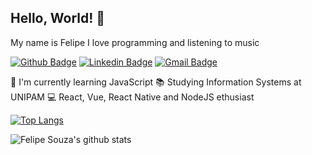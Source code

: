 ## Hello, World! 👋

My name is Felipe
I love programming and listening to music

[![Github Badge](https://img.shields.io/badge/-Github-000?style=flat-square&logo=Github&logoColor=white&link=https://www.github.com/felipelsouza)](https://www.github.com/felipelsouza) [![Linkedin Badge](https://img.shields.io/badge/-LinkedIn-blue?style=flat-square&logo=Linkedin&logoColor=white&link=https://https://www.linkedin.com/in/felipelsouza/)](https://www.linkedin.com/in/felipelsouza/) [![Gmail Badge](https://img.shields.io/badge/-Gmail-c14438?style=flat-square&logo=Gmail&logoColor=white&link=mailto:felipelsouza.dev@gmail.com)](mailto:felipelsouza.dev@gmail.com)

🌱 I'm currently learning JavaScript
📚 Studying Information Systems at UNIPAM
💻 React, Vue, React Native and NodeJS ethusiast
<br>

[![Top Langs](https://github-readme-stats.vercel.app/api/top-langs/?username=felipelsouza&layout=compact)](https://github.com/felipelsouza/github-readme-stats)

![Felipe Souza's github stats](https://github-readme-stats.vercel.app/api?username=felipelsouza&show_icons=true)
